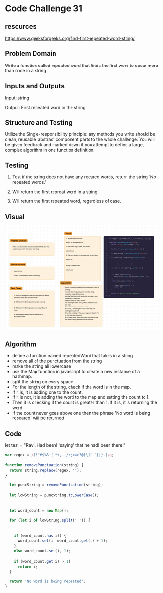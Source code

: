 # Code Challenge 31

## resources

https://www.geeksforgeeks.org/find-first-repeated-word-string/


## Problem Domain

Write a function called repeated word that finds the first word to occur more than once in a string

## Inputs and Outputs

Input: string

Output: First repeated word in the string

## Structure and Testing

Utilize the Single-responsibility principle: any methods you write should be clean, reusable, abstract component parts to the whole challenge. You will be given feedback and marked down if you attempt to define a large, complex algorithm in one function definition.

## Testing

1. Test if the string does not have any reeated words, return the string 'No repeated words.'

2. Will return the first repreat word in a string.

3. Will return the first repeated word, regardless of case.

## Visual

![hashmap-repeated-words whiteboard](./assets/Code%20Challenge%2031%20Whiteboard.png)

## Algorithm

- define a function named repeatedWord that takes in a string
- remove all of the punctuation from the string
- make the string all lowercase
- use the Map function in javascript to create a new instance of a hashmap.
- split the string on every space
- For the length of the string, check if the word is in the map.
- If it is, it is adding one to the count.
- If it is not, it is adding the word to the map and setting the count to 1.
- Then it is checking if the count is greater than 1. If it is, it is returning the word.
- If the count never goes above one then the phrase 'No word is being repeated' will be returned

## Code

let test = "Ravi, Had been! 'saying' that he had! been there."

<!-- /**
 * Remove all punctuation from a string.
 * @param string - The string to remove punctuation from.
 * @returns The string with all punctuation removed.
 */ -->

```javascript
var regex = /[!"#$%&'()*+,-./:;<=>?@[\]^_`{|}~]/g;

function removePunctuation(string) {
  return string.replace(regex, '');
}
```

<!-- This function is taking a string and removing all punctuation from it. Then it is making the string
lowercase. Then it is creating a map to store the words and their count. */
function first_repeating_word(string) -->

```javascript
  let puncString = removePunctuation(string);

  let lowString = puncString.toLowerCase();


  let word_count = new Map();
```

  <!-- This is a for loop that is iterating through the string. It is splitting the string into an array
  of words. Then it is checking if the word is in the map. If it is, it is adding one to the count.
  If it is not, it is adding the word to the map and setting the count to 1. Then it is checking if
  the count is greater than 1. If it is, it is returning the word. -->

```javascript
  for (let i of lowString.split(' ')) {


    if (word_count.has(i)) {
      word_count.set(i, word_count.get(i) + 1);
    }
    else word_count.set(i, 1);

    if (word_count.get(i) > 1)
      return i;
  }
```

<!-- This is the default return value. If no word is being repeated, it will return this string.  -->

```javascript
  return 'No word is being repeated';
}

```


